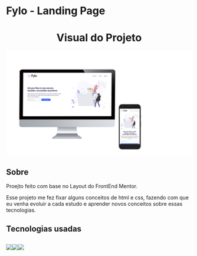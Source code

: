 # Fylo - Landing Page

<h1 align="center">Visual do Projeto</h1>

<p align="center">
<img src="/assets/img/fylo_responsivo.png">
</p>

<h2>Sobre</h2>

<p>Proejto feito com base no Layout do FrontEnd Mentor.</p>
<p>Esse projeto me fez fixar alguns conceitos de html e css, fazendo com que eu venha evoluir a cada estudo e aprender novos conceitos sobre essas tecnologias.</p>

<h2>Tecnologias usadas</h2>

##

<img src="https://img.shields.io/badge/HTML-239120?style=for-the-badge&logo=html5&logoColor=white"><img src="https://img.shields.io/badge/CSS3-1572B6?style=for-the-badge&logo=css3&logoColor=white"><img src="https://img.shields.io/badge/GIT-E44C30?style=for-the-badge&logo=git&logoColor=white">
